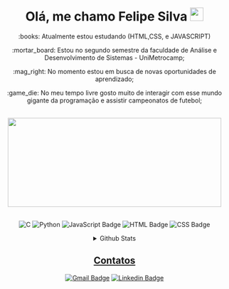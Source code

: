 <h1 align="center">Olá, me chamo Felipe Silva <img src="https://emojis.slackmojis.com/emojis/images/1531849430/4246/blob-sunglasses.gif?1531849430" width="30"/></h1>

<div align="center">
   
  <p> :books: Atualmente estou  estudando (HTML,CSS, e JAVASCRIPT)
  <p>:mortar_board:  Estou no segundo semestre da faculdade de Análise e Desenvolvimento de Sistemas - UniMetrocamp;
  <p>:mag_right: No momento estou em busca de novas oportunidades de aprendizado;
  <p>:game_die: No meu tempo livre gosto muito de interagir com esse mundo gigante da programação e assistir campeonatos de futebol;

</div>

<br>

<div align="center">

  <img height="200em" width="480em" src="https://apexensino.com.br/wp-content/uploads/2017/03/linguagens-de-programa%C3%A7%C3%A3o.jpg"/>

</div>

<br>

<div align="center">
  
  ![C](https://img.shields.io/badge/c-%2300599C.svg?style=for-the-badge&logo=c&logoColor=white)
  ![Python](https://img.shields.io/badge/python-3670A0?style=for-the-badge&logo=python&logoColor=ffdd54)
  ![JavaScript Badge](https://img.shields.io/badge/JavaScript-F7DF1E?style=for-the-badge&logo=javascript&logoColor=black)
  ![HTML Badge](https://img.shields.io/badge/HTML-239120?style=for-the-badge&logo=html5&logoColor=white)
  ![CSS Badge](https://img.shields.io/badge/CSS-239120?&style=for-the-badge&logo=css3&logoColor=white)
  
  
  <details>
  <summary>Github Stats</summary>
<div>
  <a href="https://github.com/Felipe305">
  <img height="180em" src="https://github-readme-stats-eight-theta.vercel.app/api?username=Felipe305&show_icons=true&theme=tokyonight&include_all_commits=true&count_private=true"/>
  <img height="180em" src="https://github-readme-stats-eight-theta.vercel.app/api/top-langs/?username=Felipe305&layout=compact&langs_count=8&theme=tokyonight"/>
<div>
</details>
  
  ## Contatos
  
  [![Gmail Badge](https://img.shields.io/badge/Gmail-D14836?style=for-the-badge&logo=gmail&logoColor=white)](mailto:felipe.profissionalti@gmail.com)
  [![Linkedin Badge](https://img.shields.io/badge/LinkedIn-0077B5?style=for-the-badge&logo=linkedin&logoColor=white)](https://www.linkedin.com/in/felipe-silva-575531203/)
  
  
</div>
